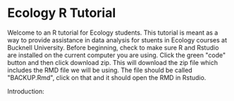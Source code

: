 # Ecology R Tutorial

Welcome to an R tutorial for Ecology students. This tutorial is meant as a way to provide assistance in data analysis for stuents in Ecology courses at Bucknell University. Before beginning, check to make sure R and Rstudio are installed on the current computer you are using. Click the green "code" button and then click download zip. This will download the zip file which includes the RMD file we will be using. The file should be called "BACKUP.Rmd", click on that and it should open the RMD in Rstudio.

Introduction:

